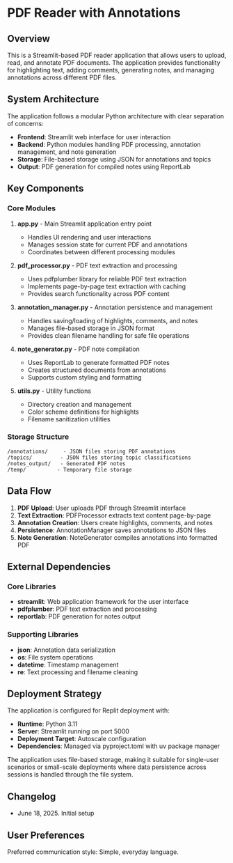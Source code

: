 # PDF Reader with Annotations

## Overview

This is a Streamlit-based PDF reader application that allows users to upload, read, and annotate PDF documents. The application provides functionality for highlighting text, adding comments, generating notes, and managing annotations across different PDF files.

## System Architecture

The application follows a modular Python architecture with clear separation of concerns:

- **Frontend**: Streamlit web interface for user interaction
- **Backend**: Python modules handling PDF processing, annotation management, and note generation
- **Storage**: File-based storage using JSON for annotations and topics
- **Output**: PDF generation for compiled notes using ReportLab

## Key Components

### Core Modules

1. **app.py** - Main Streamlit application entry point
   - Handles UI rendering and user interactions
   - Manages session state for current PDF and annotations
   - Coordinates between different processing modules

2. **pdf_processor.py** - PDF text extraction and processing
   - Uses pdfplumber library for reliable PDF text extraction
   - Implements page-by-page text extraction with caching
   - Provides search functionality across PDF content

3. **annotation_manager.py** - Annotation persistence and management
   - Handles saving/loading of highlights, comments, and notes
   - Manages file-based storage in JSON format
   - Provides clean filename handling for safe file operations

4. **note_generator.py** - PDF note compilation
   - Uses ReportLab to generate formatted PDF notes
   - Creates structured documents from annotations
   - Supports custom styling and formatting

5. **utils.py** - Utility functions
   - Directory creation and management
   - Color scheme definitions for highlights
   - Filename sanitization utilities

### Storage Structure

```
/annotations/     - JSON files storing PDF annotations
/topics/         - JSON files storing topic classifications
/notes_output/   - Generated PDF notes
/temp/          - Temporary file storage
```

## Data Flow

1. **PDF Upload**: User uploads PDF through Streamlit interface
2. **Text Extraction**: PDFProcessor extracts text content page-by-page
3. **Annotation Creation**: Users create highlights, comments, and notes
4. **Persistence**: AnnotationManager saves annotations to JSON files
5. **Note Generation**: NoteGenerator compiles annotations into formatted PDF

## External Dependencies

### Core Libraries
- **streamlit**: Web application framework for the user interface
- **pdfplumber**: PDF text extraction and processing
- **reportlab**: PDF generation for notes output

### Supporting Libraries
- **json**: Annotation data serialization
- **os**: File system operations
- **datetime**: Timestamp management
- **re**: Text processing and filename cleaning

## Deployment Strategy

The application is configured for Replit deployment with:

- **Runtime**: Python 3.11
- **Server**: Streamlit running on port 5000
- **Deployment Target**: Autoscale configuration
- **Dependencies**: Managed via pyproject.toml with uv package manager

The application uses file-based storage, making it suitable for single-user scenarios or small-scale deployments where data persistence across sessions is handled through the file system.

## Changelog

- June 18, 2025. Initial setup

## User Preferences

Preferred communication style: Simple, everyday language.